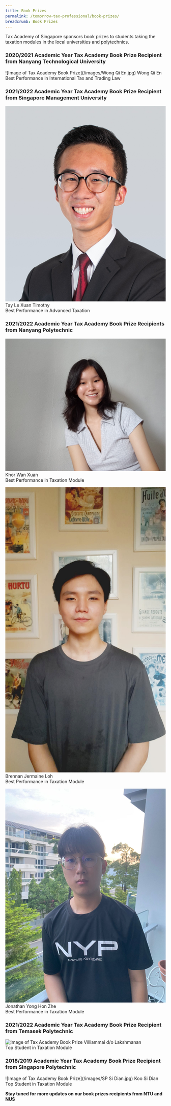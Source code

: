 ```yaml
---
title: Book Prizes
permalink: /tomorrow-tax-professional/book-prizes/
breadcrumb: Book Prizes
---
```

Tax Academy of Singapore sponsors book prizes to students taking the taxation modules in the local universities and polytechnics. 

### **2020/2021 Academic Year Tax Academy Book Prize Recipient from Nanyang Technological University**

![Image of Tax Academy Book Prize](/images/Wong Qi En.jpg)
Wong Qi En<br>
Best Performance in International Tax and Trading Law<br>



### **2021/2022 Academic Year Tax Academy Book Prize Recipient from Singapore Management University**

![Image of Tax Academy Book Prize](/images/timothy.jpg)
Tay Le Xuan Timothy<br>
Best Performance in Advanced Taxation<br>

### **2021/2022 Academic Year Tax Academy Book Prize Recipients from Nanyang Polytechnic**

![Image of Tax Academy Book Prize](/images/khorwanxuan.jpg)
Khor Wan Xuan<br>
Best Performance in Taxation Module<br>

![Image of Tax Academy Book Prize](/images/brennan.jpg)
Brennan Jermaine Loh<br>
Best Performance in Taxation Module<br>


![Image of Tax Academy Book Prize](/images/jonathan.jpeg)
Jonathan Yong Hon Zhe <br>
Best Performance in Taxation Module<br>


### **2021/2022 Academic Year Tax Academy Book Prize Recipient from Temasek Polytechnic**

![Image of Tax Academy Book Prize](/images/Villiammai.jpeg)
Villiammai d/o Lakshmanan<br>
Top Student in Taxation Module<br>


### **2018/2019 Academic Year Tax Academy Book Prize Recipient from Singapore Polytechnic**

![Image of Tax Academy Book Prize](/images/SP Si Dian.jpg)
Koo Si Dian<br>
Top Student in Taxation Module<br>

**Stay tuned for more updates on our book prizes recipients from NTU and NUS**